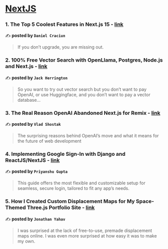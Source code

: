 
<h1><a href=https://medium.com/tag/nextjs/recommended target="_blank" rel="noopener noreferrer">NextJS</a></h1>
<h3>1. The Top 5 Coolest Features in Next.js 15 - <a href="https://medium.com/gitconnected/the-top-5-coolest-features-in-next-js-15-94c8ec76b32e" target="_blank" rel="noopener noreferrer">link</a></h3>

✍️ **posted by `Daniel Craciun`**

<blockquote>If you don’t upgrade, you are missing out.</blockquote>

<h3>2. 100% Free Vector Search with OpenLlama, Postgres, Node.js and Next.js - <a href="https://medium.com/javascript-in-plain-english/100-free-vector-search-with-openllama-postgres-nodejs-and-nextjs-e496856766f7" target="_blank" rel="noopener noreferrer">link</a></h3>

✍️ **posted by `Jack Herrington`**

<blockquote>So you want to try out vector search but you don’t want to pay OpenAI, or use Huggingface, and you don’t want to pay a vector database…</blockquote>

<h3>3. The Real Reason OpenAI Abandoned Next.js for Remix - <a href="https://medium.com/@ImpactInsider/the-real-reason-openai-abandoned-next-js-for-remix-a4b2622ee9b2" target="_blank" rel="noopener noreferrer">link</a></h3>

✍️ **posted by `Vlad Shostak`**

<blockquote>The surprising reasons behind OpenAI’s move and what it means for the future of web development</blockquote>

<h3>4. Implementing Google Sign-In with Django and ReactJS/NextJS - <a href="https://medium.com/@priyanshuguptaofficial/implementing-google-sign-in-with-django-and-reactjs-nextjs-6d34f0534dbd" target="_blank" rel="noopener noreferrer">link</a></h3>

✍️ **posted by `Priyanshu Gupta`**

<blockquote>This guide offers the most flexible and customizable setup for seamless, secure login, tailored to fit any app’s needs.</blockquote>

<h3>5. How I Created Custom Displacement Maps for My Space-Themed Three.js Portfolio Site - <a href="https://medium.com/javascript-in-plain-english/how-i-created-custom-displacement-maps-for-my-space-themed-three-js-portfolio-site-642b52700941" target="_blank" rel="noopener noreferrer">link</a></h3>

✍️ **posted by `Jonathan Yahav`**

<blockquote>I was surprised at the lack of free-to-use, premade displacement maps online. I was even more surprised at how easy it was to make my own.</blockquote>

